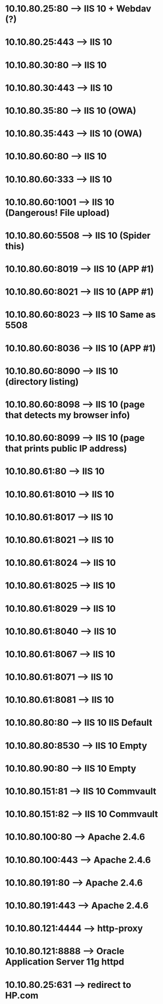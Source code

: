 # 10.10.80.25:80    --> IIS 10 + Webdav (?)
# 10.10.80.25:443   --> IIS 10
# 10.10.80.30:80    --> IIS 10
# 10.10.80.30:443   --> IIS 10
# 10.10.80.35:80    --> IIS 10  (OWA)
# 10.10.80.35:443   --> IIS 10  (OWA)
# 10.10.80.60:80    --> IIS 10
# 10.10.80.60:333   --> IIS 10
# 10.10.80.60:1001  --> IIS 10  (Dangerous! File upload)
# 10.10.80.60:5508  --> IIS 10  (Spider this)
# 10.10.80.60:8019  --> IIS 10  (APP #1)
# 10.10.80.60:8021  --> IIS 10  (APP #1)
# 10.10.80.60:8023  --> IIS 10  Same as 5508
# 10.10.80.60:8036  --> IIS 10  (APP #1)
# 10.10.80.60:8090  --> IIS 10  (directory listing)
# 10.10.80.60:8098  --> IIS 10  (page that detects my browser info)
# 10.10.80.60:8099  --> IIS 10  (page that prints public IP address)
# 10.10.80.61:80    --> IIS 10
# 10.10.80.61:8010  --> IIS 10
# 10.10.80.61:8017  --> IIS 10
# 10.10.80.61:8021  --> IIS 10
# 10.10.80.61:8024  --> IIS 10
# 10.10.80.61:8025  --> IIS 10
# 10.10.80.61:8029  --> IIS 10
# 10.10.80.61:8040  --> IIS 10
# 10.10.80.61:8067  --> IIS 10
# 10.10.80.61:8071  --> IIS 10
# 10.10.80.61:8081  --> IIS 10
# 10.10.80.80:80    --> IIS 10  IIS Default
# 10.10.80.80:8530  --> IIS 10  Empty
# 10.10.80.90:80    --> IIS 10  Empty
# 10.10.80.151:81   --> IIS 10  Commvault
# 10.10.80.151:82   --> IIS 10  Commvault

# 10.10.80.100:80   --> Apache 2.4.6
# 10.10.80.100:443  --> Apache 2.4.6
# 10.10.80.191:80   --> Apache 2.4.6
# 10.10.80.191:443  --> Apache 2.4.6

# 10.10.80.121:4444 --> http-proxy

# 10.10.80.121:8888 --> Oracle Application Server 11g httpd

# 10.10.80.25:631   --> redirect to HP.com